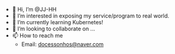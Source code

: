 - 👋 Hi, I’m @JJ-HH
- 👀 I’m interested in exposing my service/program to real world.
- 🌱 I’m currently learning Kubernetes!
- 💞️ I’m looking to collaborate on ...
- 📫 How to reach me 
  - Email: docessonhos@naver.com

<!---
JJ-HH/JJ-HH is a ✨ special ✨ repository because its `README.md` (this file) appears on your GitHub profile.
You can click the Preview link to take a look at your changes.
--->
